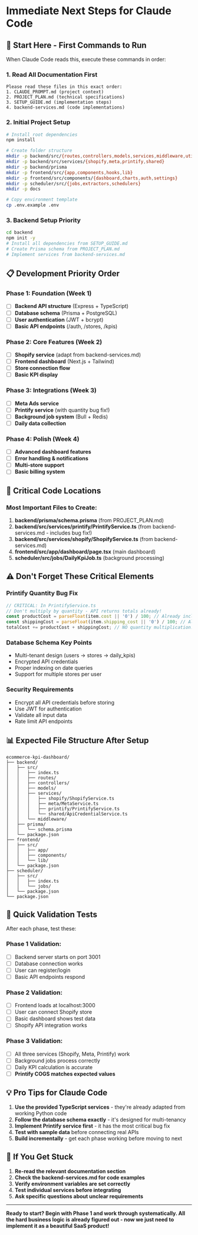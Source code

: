# Immediate Next Steps for Claude Code

## 🚀 Start Here - First Commands to Run

When Claude Code reads this, execute these commands in order:

### 1. Read All Documentation First
```
Please read these files in this exact order:
1. CLAUDE_PROMPT.md (project context)
2. PROJECT_PLAN.md (technical specifications) 
3. SETUP_GUIDE.md (implementation steps)
4. backend-services.md (code implementations)
```

### 2. Initial Project Setup
```bash
# Install root dependencies
npm install

# Create folder structure
mkdir -p backend/src/{routes,controllers,models,services,middleware,utils,database}
mkdir -p backend/src/services/{shopify,meta,printify,shared}
mkdir -p backend/prisma
mkdir -p frontend/src/{app,components,hooks,lib}
mkdir -p frontend/src/components/{dashboard,charts,auth,settings}
mkdir -p scheduler/src/{jobs,extractors,schedulers}
mkdir -p docs

# Copy environment template
cp .env.example .env
```

### 3. Backend Setup Priority
```bash
cd backend
npm init -y
# Install all dependencies from SETUP_GUIDE.md
# Create Prisma schema from PROJECT_PLAN.md
# Implement services from backend-services.md
```

## 📋 Development Priority Order

### Phase 1: Foundation (Week 1)
- [ ] **Backend API structure** (Express + TypeScript)
- [ ] **Database schema** (Prisma + PostgreSQL)  
- [ ] **User authentication** (JWT + bcrypt)
- [ ] **Basic API endpoints** (/auth, /stores, /kpis)

### Phase 2: Core Features (Week 2)  
- [ ] **Shopify service** (adapt from backend-services.md)
- [ ] **Frontend dashboard** (Next.js + Tailwind)
- [ ] **Store connection flow** 
- [ ] **Basic KPI display**

### Phase 3: Integrations (Week 3)
- [ ] **Meta Ads service** 
- [ ] **Printify service** (with quantity bug fix!)
- [ ] **Background job system** (Bull + Redis)
- [ ] **Daily data collection**

### Phase 4: Polish (Week 4)
- [ ] **Advanced dashboard features**
- [ ] **Error handling & notifications**  
- [ ] **Multi-store support**
- [ ] **Basic billing system**

## 🔑 Critical Code Locations

### Most Important Files to Create:

1. **backend/prisma/schema.prisma** (from PROJECT_PLAN.md)
2. **backend/src/services/printify/PrintifyService.ts** (from backend-services.md - includes bug fix!)
3. **backend/src/services/shopify/ShopifyService.ts** (from backend-services.md)
4. **frontend/src/app/dashboard/page.tsx** (main dashboard)
5. **scheduler/src/jobs/DailyKpiJob.ts** (background processing)

## ⚠️ Don't Forget These Critical Elements

### **Printify Quantity Bug Fix**
```typescript
// CRITICAL: In PrintifyService.ts
// Don't multiply by quantity - API returns totals already!
const productCost = parseFloat(item.cost || '0') / 100; // Already includes quantity
const shippingCost = parseFloat(item.shipping_cost || '0') / 100; // Already includes quantity
totalCost += productCost + shippingCost; // NO quantity multiplication!
```

### **Database Schema Key Points**
- Multi-tenant design (users → stores → daily_kpis)
- Encrypted API credentials
- Proper indexing on date queries
- Support for multiple stores per user

### **Security Requirements**
- Encrypt all API credentials before storing
- Use JWT for authentication
- Validate all input data
- Rate limit API endpoints

## 📊 Expected File Structure After Setup

```
ecommerce-kpi-dashboard/
├── backend/
│   ├── src/
│   │   ├── index.ts
│   │   ├── routes/
│   │   ├── controllers/
│   │   ├── models/
│   │   ├── services/
│   │   │   ├── shopify/ShopifyService.ts
│   │   │   ├── meta/MetaService.ts
│   │   │   ├── printify/PrintifyService.ts
│   │   │   └── shared/ApiCredentialService.ts
│   │   └── middleware/
│   ├── prisma/
│   │   └── schema.prisma
│   └── package.json
├── frontend/
│   ├── src/
│   │   ├── app/
│   │   ├── components/
│   │   └── lib/
│   └── package.json
├── scheduler/
│   ├── src/
│   │   ├── index.ts
│   │   └── jobs/
│   └── package.json
└── package.json
```

## 🎯 Quick Validation Tests

After each phase, test these:

### Phase 1 Validation:
- [ ] Backend server starts on port 3001
- [ ] Database connection works
- [ ] User can register/login
- [ ] Basic API endpoints respond

### Phase 2 Validation:
- [ ] Frontend loads at localhost:3000
- [ ] User can connect Shopify store
- [ ] Basic dashboard shows test data
- [ ] Shopify API integration works

### Phase 3 Validation:
- [ ] All three services (Shopify, Meta, Printify) work
- [ ] Background jobs process correctly
- [ ] Daily KPI calculation is accurate
- [ ] **Printify COGS matches expected values**

## 💡 Pro Tips for Claude Code

1. **Use the provided TypeScript services** - they're already adapted from working Python code
2. **Follow the database schema exactly** - it's designed for multi-tenancy
3. **Implement Printify service first** - it has the most critical bug fix
4. **Test with sample data** before connecting real APIs
5. **Build incrementally** - get each phase working before moving to next

## 🚨 If You Get Stuck

1. **Re-read the relevant documentation section**
2. **Check the backend-services.md for code examples**
3. **Verify environment variables are set correctly**
4. **Test individual services before integrating**
5. **Ask specific questions about unclear requirements**

---

**Ready to start? Begin with Phase 1 and work through systematically. All the hard business logic is already figured out - now we just need to implement it as a beautiful SaaS product!**